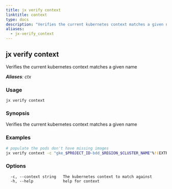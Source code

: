 ```yaml
---
title: jx verify context
linktitle: context
type: docs
description: "Verifies the current kubernetes context matches a given name ***Aliases**: ctx*"
aliases:
  - jx-verify_context
---
```


## jx verify context

Verifies the current kubernetes context matches a given name

***Aliases**: ctx*

### Usage

```
jx verify context
```

### Synopsis

Verifies the current kubernetes context matches a given name

### Examples

  ```bash
  # populate the pods don't have missing images
  jx verify context -c "gke_$PROJECT_ID-bdd_$REGION_$CLUSTER_NAME"%!(EXTRA string=jx-verify)

  ```
### Options

```
  -c, --context string   The kubernetes context to match against
  -h, --help             help for context
```

